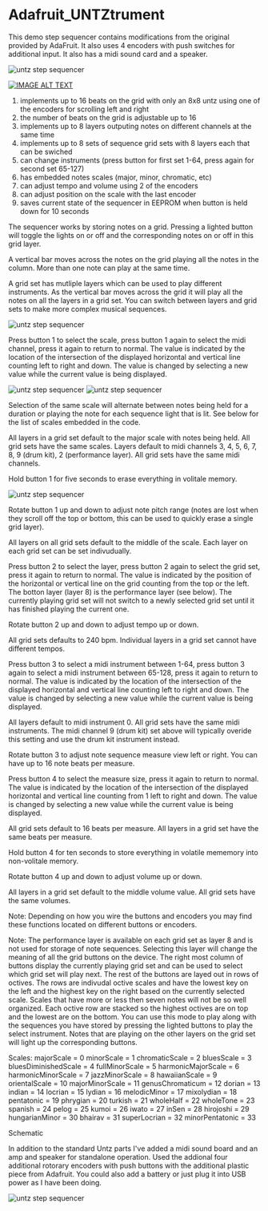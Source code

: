 Adafruit_UNTZtrument
====================

This demo step sequencer contains modifications from the original provided by AdaFruit. It also uses 4 encoders with push switches for additional input. It also has a midi sound card and a speaker.

![untz step sequencer](/../master/basic.gif?raw=true)

[![IMAGE ALT TEXT](http://img.youtube.com/vi/uHj4QAOieCk/0.jpg)](http://www.youtube.com/watch?v=uHj4QAOieCk "Modified UNTZ from Adafruit")

1. implements up to 16 beats on the grid with only an 8x8 untz using one of the encoders for scrolling left and right
2. the number of beats on the grid is adjustable up to 16
3. implements up to 8 layers outputing notes on different channels at the same time
4. implements up to 8 sets of sequence grid sets with 8 layers each that can be swiched
5. can change instruments (press button for first set 1-64, press again for second set 65-127)
6. has embedded notes scales (major, minor, chromatic, etc)
7. can adjust tempo and volume using 2 of the encoders
8. can adjust position on the scale with the last encoder
9. saves current state of the sequencer in EEPROM when button is held down for 10 seconds

The sequencer works by storing notes on a grid. Pressing a lighted button will toggle the lights on or off and the corresponding notes on or off in this grid layer.

A vertical bar moves across the notes on the grid playing all the notes in the column. More than one note can play at the same time.

A grid set has mutliple layers which can be used to play different instruments. As the vertical bar moves across the grid it will play all the notes on all the layers in a grid set. You can switch between layers and grid sets to make more complex musical sequences.

![untz step sequencer](/../master/button1.gif?raw=true)

Press button 1 to select the scale, press button 1 again to select the midi channel, press it again to return to normal. The value is indicated by the location of the intersection of the displayed horizontal and vertical line counting left to right and down. The value is changed by selecting a new value while the current value is being displayed. 

![untz step sequencer](/../master/individual.gif?raw=true) ![untz step sequencer](/../master/wholenote.gif?raw=true)

Selection of the same scale will alternate between notes being held for a duration or playing the note for each sequence light that is lit. See below for the list of scales embedded in the code.

All layers in a grid set default to the major scale with notes being held. All grid sets have the same scales.
Layers default to midi channels 3, 4, 5, 6, 7, 8, 9 (drum kit), 2 (performance layer). All grid sets have the same midi channels.

Hold button 1 for five seconds to erase everything in volitale memory.

![untz step sequencer](/../master/rotate1.gif?raw=true)

Rotate button 1 up and down to adjust note pitch range (notes are lost when they scroll off the top or bottom, this can be used to quickly erase a single grid layer).

All layers on all grid sets default to the middle of the scale. Each layer on each grid set can be set indivudually.

Press button 2 to select the layer, press button 2 again to select the grid set, press it again to return to normal. The value is indicated by the position of the horizontal or vertical line on the grid counting from the top or the left. The botton layer (layer 8) is the performance layer (see below). The currently playing grid set will not switch to a newly selected grid set until it has finished playing the current one.

Rotate button 2 up and down to adjust tempo up or down.

All grid sets defaults to 240 bpm. Individual layers in a grid set cannot have different tempos.

Press button 3 to select a midi instrument between 1-64, press button 3 again to select a midi instrument between 65-128, press it again to return to normal. The value is indicated by the location of the intersection of the displayed horizontal and vertical line counting left to right and down. The value is changed by selecting a new value while the current value is being displayed.

All layers default to midi instrument 0. All grid sets have the same midi instruments. The midi channel 9 (drum kit) set above will typically overide this setting and use the drum kit instrument instead. 

Rotate button 3 to adjust note sequence measure view left or right. You can have up to 16 note beats per measure.

Press button 4 to select the measure size, press it again to return to normal. The value is indicated by the location of the intersection of the displayed horizontal and vertical line counting from 1 left to right and down. The value is changed by selecting a new value while the current value is being displayed.

All grid sets default to 16 beats per measure. All layers in a grid set have the same beats per measure.

Hold button 4 for ten seconds to store everything in volatile mememory into non-volitale memory.

Rotate button 4 up and down to adjust volume up or down.

All layers in a grid set default to the middle volume value. All grid sets have the same volumes.

Note: Depending on how you wire the buttons and encoders you may find these functions located on different buttons or encoders.

Note: The performance layer is available on each grid set as layer 8 and is not used for storage of note sequences. Selecting this layer will change the meaning of all the grid buttons on the device. The right most column of buttons display the currently playing grid set and can be used to select which grid set will play next. The rest of the buttons are layed out in rows of octives. The rows are indivudal octive scales and have the lowest key on the left and the highest key on the right based on the currently selected scale. Scales that have more or less then seven notes will not be so well organized. Each octive row are stacked so the highest octives are on top and the lowest are on the bottom. You can use this mode to play along with the sequences you have stored by pressing the lighted buttons to play the select instrument. Notes that are playing on the other layers on the grid set will light up the corresponding buttons.

Scales:
majorScale = 0
minorScale = 1
chromaticScale = 2
bluesScale = 3
bluesDiminishedScale = 4
fullMinorScale = 5
harmonicMajorScale = 6
harmonicMinorScale = 7
jazzMinorScale = 8
hawaiianScale = 9
orientalScale = 10
majorMinorScale = 11
genusChromaticum = 12
dorian = 13
indian = 14
locrian = 15
lydian = 16
melodicMinor = 17
mixolydian = 18
pentatonic = 19
phrygian = 20
turkish = 21
wholeHalf = 22
wholeTone = 23
spanish = 24
pelog = 25
kumoi = 26
iwato = 27
inSen = 28
hirojoshi = 29
hungarianMinor = 30
bhairav = 31
superLocrian = 32
minorPentatonic = 33

Schematic

In addition to the standard Untz parts I've added a midi sound board and an amp and speaker for standalone operation. Used the addional four additional rotorary encoders with push buttons with the additional plastic piece from Adafruit. You could also add a battery or just plug it into USB power as I have been doing.

![untz step sequencer](/../master/untz_bb.png?raw=true)
